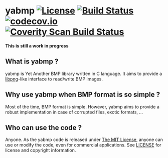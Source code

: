 # yabmp [![License](https://img.shields.io/badge/license-MIT-blue.svg)](https://github.com/mayeut/yabmp/blob/master/LICENSE) [![Build Status](https://travis-ci.org/mayeut/yabmp.svg?branch=master)](https://travis-ci.org/mayeut/yabmp) [![codecov.io](http://codecov.io/github/mayeut/yabmp/coverage.svg?branch=master)](http://codecov.io/github/mayeut/yabmp?branch=master) [![Coverity Scan Build Status](https://scan.coverity.com/projects/6405/badge.svg)](https://scan.coverity.com/projects/mayeut-yabmp)

**This is still a work in progress**

## What is yabmp ?

yabmp is Yet Another BMP library written in C language.
It aims to provide a [libpng](http://www.libpng.org/pub/png/libpng.html)-like interface to read/write BMP images.

## Why use yabmp when BMP format is so simple ?

Most of the time, BMP format is simple. However, yabmp aims to provide a robust implementation in case of corrupted files, exotic formats, ...

## Who can use the code ?
Anyone. As the yabmp code is released under [The MIT License](https://github.com/mayeut/yabmp/blob/master/LICENSE), anyone can use or modify the code, even for commercial applications.
See [LICENSE](https://github.com/mayeut/yabmp/blob/master/LICENSE) for license and copyright information.


